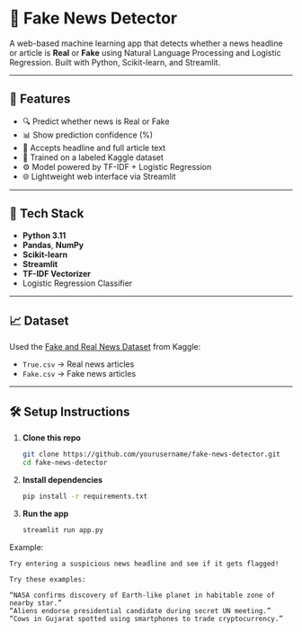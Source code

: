 # 📰 Fake News Detector

A web-based machine learning app that detects whether a news headline or article is **Real** or **Fake** using Natural Language Processing and Logistic Regression. Built with Python, Scikit-learn, and Streamlit.

---

## 🚀 Features

- 🔍 Predict whether news is Real or Fake
- 📊 Show prediction confidence (%)
- 🧾 Accepts headline and full article text
- 💾 Trained on a labeled Kaggle dataset
- ⚙️ Model powered by TF-IDF + Logistic Regression
- 🌐 Lightweight web interface via Streamlit

---

## 🧠 Tech Stack

- **Python 3.11**
- **Pandas**, **NumPy**
- **Scikit-learn**
- **Streamlit**
- **TF-IDF Vectorizer**
- Logistic Regression Classifier

---

## 📈 Dataset

Used the [Fake and Real News Dataset](https://www.kaggle.com/datasets/clmentbisaillon/fake-and-real-news-dataset) from Kaggle:
- `True.csv` → Real news articles
- `Fake.csv` → Fake news articles

---

## 🛠️ Setup Instructions

1. **Clone this repo**  
   ```bash
   git clone https://github.com/yourusername/fake-news-detector.git
   cd fake-news-detector
   
2. **Install dependencies**  
   ```bash
   pip install -r requirements.txt
   
3. **Run the app**  
   ```bash
   streamlit run app.py
   
Example: 

    Try entering a suspicious news headline and see if it gets flagged!

    Try these examples: 

    “NASA confirms discovery of Earth-like planet in habitable zone of nearby star.”
    “Aliens endorse presidential candidate during secret UN meeting.”
    “Cows in Gujarat spotted using smartphones to trade cryptocurrency.”
